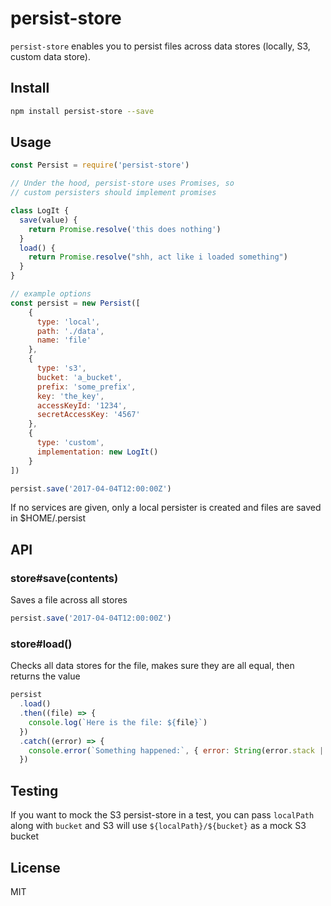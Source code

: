 persist-store
=============

`persist-store` enables you to persist files across data stores (locally, S3, custom data store).

## Install

```bash
npm install persist-store --save
```

## Usage

```javascript
const Persist = require('persist-store')

// Under the hood, persist-store uses Promises, so
// custom persisters should implement promises

class LogIt {
  save(value) {
    return Promise.resolve('this does nothing')
  }
  load() {
    return Promise.resolve("shh, act like i loaded something")
  }
}

// example options
const persist = new Persist([
    {
      type: 'local',
      path: './data',
      name: 'file'
    },
    {
      type: 's3',
      bucket: 'a_bucket',
      prefix: 'some_prefix',
      key: 'the_key',
      accessKeyId: '1234',
      secretAccessKey: '4567'
    },
    {
      type: 'custom',
      implementation: new LogIt()
    }
])

persist.save('2017-04-04T12:00:00Z')
```

If no services are given, only a local persister is created and files are saved in $HOME/.persist

## API

### store#save(contents)

Saves a file across all stores
```javascript
persist.save('2017-04-04T12:00:00Z')
```

### store#load()

Checks all data stores for the file, makes sure they are all equal, then returns the value
```javascript
persist
  .load()
  .then((file) => {
    console.log(`Here is the file: ${file}`)
  })
  .catch((error) => {
    console.error(`Something happened:`, { error: String(error.stack || error) })
  })
```

## Testing

If you want to mock the S3 persist-store in a test, you can pass `localPath` along with `bucket` and S3 will use `${localPath}/${bucket}` as a mock S3 bucket

## License

MIT
